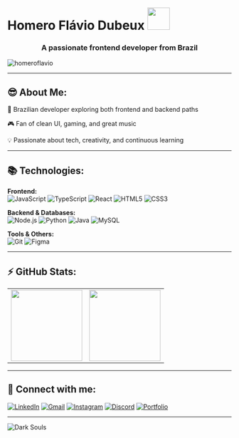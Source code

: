 # Homero Flávio Dubeux <img src="https://i.pinimg.com/originals/16/f7/cd/16f7cde4ddb136a64ce4454fef9693d9.gif" width="50px">

<h3 align="center">A passionate frontend developer from Brazil</h3>

<p align="left"> <img src="https://komarev.com/ghpvc/?username=homeroflavio&label=Profile%20views&color=0e75b6&style=flat" alt="homeroflavio" /> </p>

---

## 😎​ About Me:
🚀 Brazilian developer exploring both frontend and backend paths

🎮 Fan of clean UI, gaming, and great music

💡 Passionate about tech, creativity, and continuous learning

---

## 📚 Technologies:  

**Frontend:**  
![JavaScript](https://img.shields.io/badge/JavaScript-F7DF1E?style=flat-square&logo=javascript&logoColor=black)
![TypeScript](https://img.shields.io/badge/TypeScript-3178C6?style=flat-square&logo=typescript&logoColor=white)
![React](https://img.shields.io/badge/React-61DAFB?style=flat-square&logo=react&logoColor=black)
![HTML5](https://img.shields.io/badge/HTML5-E34F26?style=flat-square&logo=html5&logoColor=white)
![CSS3](https://img.shields.io/badge/CSS3-1572B6?style=flat-square&logo=css3&logoColor=white)  

**Backend & Databases:**  
![Node.js](https://img.shields.io/badge/Node.js-339933?style=flat-square&logo=node.js&logoColor=white)
![Python](https://img.shields.io/badge/Python-3776AB?style=flat-square&logo=python&logoColor=white)
![Java](https://img.shields.io/badge/Java-007396?style=flat-square&logo=java&logoColor=white)
![MySQL](https://img.shields.io/badge/MySQL-4479A1?style=flat-square&logo=mysql&logoColor=white)  

**Tools & Others:**  
![Git](https://img.shields.io/badge/Git-F05032?style=flat-square&logo=git&logoColor=white)
![Figma](https://img.shields.io/badge/Figma-F24E1E?style=flat-square&logo=figma&logoColor=white)

---

## ⚡ GitHub Stats:
<table align="center">
  <tr>
    <td>
      <img height="160em" src="https://github-readme-stats.vercel.app/api/top-langs/?username=homeroflavio&layout=compact&langs_count=6&title_color=FFA500&text_color=FFFFFF&bg_color=0D1117&hide_border=true&icon_color=3498db"/>
    </td>
    <td>
      <img height="160em" src="https://github-readme-stats.vercel.app/api?username=homeroflavio&show_icons=true&title_color=FFA500&text_color=FFFFFF&bg_color=0D1117&hide_border=true&icon_color=3498db&rank_icon=github"/>
    </td>
  </tr>
</table>

---

## 📱 Connect with me:
<p align="left">
  <a href="https://www.linkedin.com/in/homeroflavio" target="_blank"><img src="https://img.shields.io/badge/LinkedIn-0077B5?style=for-the-badge&logo=linkedin&logoColor=white" alt="LinkedIn"/></a>
  <a href="mailto:homeroflavio@gmail.com" target="_blank"><img src="https://img.shields.io/badge/Gmail-D14836?style=for-the-badge&logo=gmail&logoColor=white" alt="Gmail"/></a>
  <a href="https://www.instagram.com/homero_flavio/" target="_blank"><img src="https://img.shields.io/badge/Instagram-E4405F?style=for-the-badge&logo=instagram&logoColor=white" alt="Instagram"/></a>
  <a href="https://discordapp.com/users/442858749229662209" target="_blank"><img src="https://img.shields.io/badge/Discord-5865F2?style=for-the-badge&logo=discord&logoColor=white" alt="Discord"/></a>
  <a href="https://www.figma.com/proto/84cyC6TqugNVeXDTRh1292/Untitled?node-id=389-4&t=Hij6MLX0iHqJ2HwE-1&scaling=contain&content-scaling=fixed&page-id=389%3A2" target="_blank"><img src="https://img.shields.io/badge/Portfolio-000000?style=for-the-badge&logo=figma&logoColor=white" alt="Portfolio"/></a>
</p>

---

![Dark Souls](https://github.com/user-attachments/assets/827d6152-fef1-4242-9896-26f3a1f6fb4d)

<!-- Feel free to edit or expand -->
